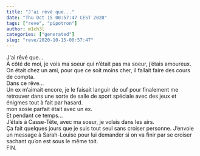 ```yaml
---
title: "J'ai rêvé que..."
date: "Thu Oct 15 00:57:47 CEST 2020"
tags: ["reve", "pipotron"]
author: m1ch3l
categories: ["generated"]
slug: "reve/2020-10-15-00:57:47"
---
```


J'ai rêvé que...<br>
À côté de moi, je vois ma soeur qui n’était pas ma soeur, j’étais amoureux.<br>
On était chez un ami, pour que ce soit moins cher, il fallait faire des cours de compta.<br>
Dans ce rêve...<br>
Un ex m’aimait encore, je le faisait languir de ouf pour finalement me retrouver dans une sorte de salle de sport spéciale avec des jeux et énigmes tout à fait par hasard.<br>
mon sosie parfait était avec un ex.<br>
Et pendant ce temps...<br>
J’étais à Casse-Tête, avec ma soeur, je volais dans les airs.<br>
Ça fait quelques jours que je suis tout seul sans croiser personne. J’envoie un message à Sarah-Louise pour lui demander si on va finir par se croiser sachant qu’on est sous le même toit.<br>
FIN.<br>

